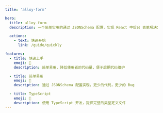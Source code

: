 ```yaml
---
title: 'alloy-form'

hero:
  title: alloy-form
  description: 一个简单实用的通过 JSONSchema 配置，实现 React 中后台 表单解决方案

  actions:
    - text: 快速开始
      link: /guide/quickly

features:
  - title: 快速上手
    emoji: 🚀
    description: 简单易用，降低使用者的代码量，便于后期代码维护

  - title: 简单易用
    emoji: 🎨
    description: 通过 JSONSchema 配置实现，更少的代码，更少的 Bug

  - title: TypeScript
    emoji: 🌈
    description: 使用 TypeScript 开发，提供完整的类型定义文件
---
```

